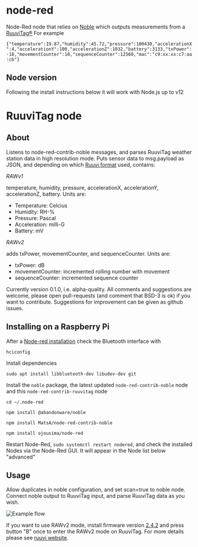 # node-red
Node-Red node that relies on [Noble](https://www.npmjs.com/package/@abandonware/noble) which outputs measurements from a 
[RuuviTag®](https://ruuvi.com) For example 

`{"temperature":19.87,"humidity":45.72,"pressure":100430,"accelerationX":4,"accelerationY":100,"accelerationZ":1032,"battery":3133,"txPower":-18,"movementCounter":10,"sequenceCounter":12560,"mac":"c9:xx:xx:c7:aa:cb"}`

## Node version
Following the install instructions below it will work with Node.js up to v12

# RuuviTag node
## About
Listens to node-red-contrib-noble messages, and parses RuuviTag weather station data in high resolution mode.
Puts sensor data to msg.payload as JSON, and depending on which [Ruuvi format](https://github.com/ruuvi/ruuvi-sensor-protocols) used, contains:

*RAWv1*

temperature, humidity, pressure, accelerationX, accelerationY, accelerationZ, battery. Units are:
 - Temperature: Celcius
 - Humidity: RH-%
 - Pressure: Pascal
 - Acceleration: milli-G
 - Battery: mV

*RAWv2*

adds txPower, movementCounter, and sequenceCounter. Units are:
 - txPower: dB
 - movementCounter: incremented rolling number with movement
 - sequenceCounter: incremented sequence counter

Currently version 0.1.0, i.e. alpha-quality. All comments and suggestions are welcome, please open pull-requests (and comment that BSD-3 is ok) if you want to contribute. Suggestions for improvement can be given as github issues.

## Installing on a Raspberry Pi

After a [Node-red installation](https://nodered.org/docs/getting-started/raspberrypi) check the Bluetooth interface with 

`hciconfig`

Install dependencies

`sudo apt install libbluetooth-dev libudev-dev git`

Install the `noble` package, the latest updated `node-red-contrib-noble` node and this `node-red-contrib-ruuvitag` node

`cd ~/.node-red`

`npm install @abandonware/noble`

`npm install MatsA/node-red-contrib-noble`

`npm install ojousima/node-red`

Restart Node-Red, `sudo systemctl restart nodered`, and check the installed Nodes via the Node-Red GUI. It will appear in the Node list below "advanced"

## Usage
Allow duplicates in noble configuration, and set scan=true to noble node. Connect noble output to RuuviTag input,
and parse RuuviTag data as you wish.

![Example flow](./images/nodered_ruuvinode_flow.png)

If you want to use RAWv2 mode, install firmware version [2.4.2](lab.ruuvi.com/dfu) and press button "B" once to enter the RAWv2 mode on RuuviTag.
For more details please see [ruuvi website](https://ruu.vi).
